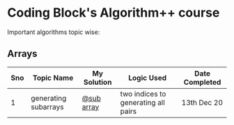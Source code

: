 # Coding Block's Algorithm++ course

Important algorithms topic wise:


## Arrays

Sno | Topic Name | My Solution | Logic Used | Date Completed |
----|------------|-------------|------------|----------------| 
1 | generating subarrays | [@sub array](@https://github.com/manohar2000/CB-Algorithms/blob/main/arrays/generating%20subarrays.cpp) | two indices to generating all pairs | 13th Dec 20 |

